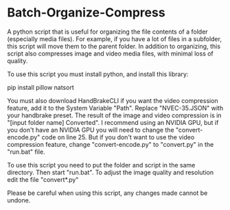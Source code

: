 # Batch-Organize-Compress
A python script that is useful for organizing the file contents of a folder (especially media files). For example, if you have a lot of files in a subfolder, this script will move them to the parent folder. In addition to organizing, this script also compresses image and video media files, with minimal loss of quality.

To use this script you must install python, and install this library:

pip install pillow natsort

You must also download HandBrakeCLI if you want the video compression feature, add it to the System Variable "Path". Replace "NVEC-35.JSON" with your handbrake preset. The result of the image and video compression is in "[input folder name] Converted".
I recommend using an NVIDIA GPU, but if you don't have an NVIDIA GPU you will need to change the "convert-encode.py" code on line 25.
But if you don't want to use the video compression feature, change "convert-encode.py" to "convert.py" in the "run.bat" file.

To use this script you need to put the folder and script in the same directory. Then start "run.bat".
To adjust the image quality and resolution edit the file "convert*.py"

Please be careful when using this script, any changes made cannot be undone.
